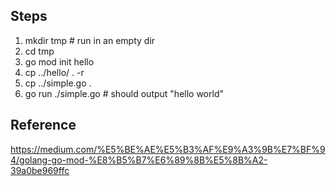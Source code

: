 ## Steps

1. mkdir tmp      # run in an empty dir
2. cd tmp
3. go mod init hello
4. cp ../hello/ . -r
5. cp ../simple.go .
6. go run ./simple.go  # should output "hello world"


## Reference

https://medium.com/%E5%BE%AE%E5%B3%AF%E9%A3%9B%E7%BF%94/golang-go-mod-%E8%B5%B7%E6%89%8B%E5%8B%A2-39a0be969ffc
